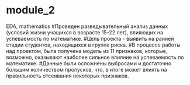 # module_2
EDA, mathematics
#Проведен разведывательный анализ данных (условий жизни учащихся в возрасте 15-22 лет), влияющих на
успеваемость по математике.
#Цель проекта - выявить на ранней стадии студентов, находящихся в группе риска.
#В процессе работы над проектом, была получена модель из 11 признаков, которые,
возможно, оказывают наиболее сильное влияние на успеваемость по математике.
#Данные были осложнены выбросами и достаточно большим количеством пропусков, что, 
в итоге может влиять на правильность отсеивания некоторых признаков.
